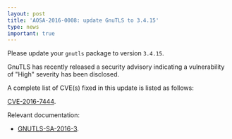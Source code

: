 ```yaml
---
layout: post
title: 'AOSA-2016-0008: update GnuTLS to 3.4.15'
type: news
important: true
---
```


Please update your `gnutls` package to version `3.4.15`.

GnuTLS has recently released a security advisory indicating a vulnerability of "High" severity has been disclosed.

A complete list of CVE(s) fixed in this update is listed as follows:

[CVE-2016-7444](https://web.nvd.nist.gov/view/vuln/detail?vulnId=CVE-2016-7444).

Relevant documentation:

- [GNUTLS-SA-2016-3](http://gnutls.org/security.html#GNUTLS-SA-2016-3).